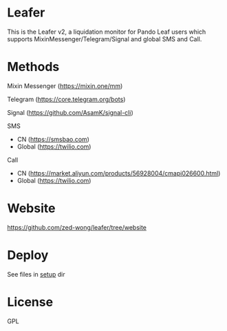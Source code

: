 # Leafer

This is the Leafer v2, a liquidation monitor for Pando Leaf users which supports MixinMessenger/Telegram/Signal and global SMS and Call.

# Methods

Mixin Messenger (https://mixin.one/mm)

Telegram (https://core.telegram.org/bots)

Signal (https://github.com/AsamK/signal-cli)

SMS
- CN (https://smsbao.com)
- Global (https://twilio.com)

Call
- CN (https://market.aliyun.com/products/56928004/cmapi026600.html)
- Global (https://twilio.com)
 

# Website 

https://github.com/zed-wong/leafer/tree/website

# Deploy

See files in [setup](setup) dir

# License

GPL
